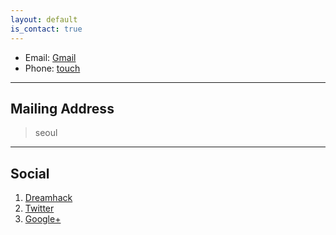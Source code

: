 ```yaml
---
layout: default
is_contact: true
---
```


* Email: [Gmail](mailto:choibugeun1007@gmail.com)
* Phone: [touch](tel:+82-01050159621)

---

## Mailing Address

> seoul

---

## Social

1. [Dreamhack](https://dreamhack.io/users/58029)
2. [Twitter](#)
3. [Google+](#)
